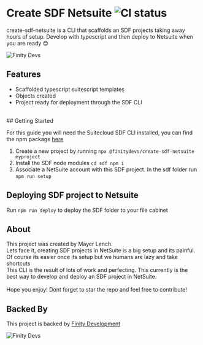 
# Create SDF Netsuite ![CI status](https://img.shields.io/badge/build-passing-brightgreen.svg)

  
create-sdf-netsuite is a CLI that scaffolds an SDF projects taking away hours of setup.
Develop with typescript and then deploy to Netsuite when you are ready 😊
  

![Finity Devs](https://raw.githubusercontent.com/finitydevs/create-sdf-netsuite/main/images/logo.png?token=AENI2YMVFMEBTTUL6WS7DDS7RB7ZY)



## Features

- Scaffolded typescript suitescript templates
- Objects created
- Project ready for deployment through the SDF CLI
<br />
## Getting Started

For this guide you will need the Suitecloud SDF CLI installed, you can find the npm package [here](https://www.npmjs.com/package/@oracle/suitecloud-cli)

1. Create a new project by running ``` npx @finitydevs/create-sdf-netsuite myproject ```
2. Install the SDF node modules `cd sdf npm i`
3. Associate a NetSuite account with this SDF project. In the sdf folder run `npm run setup`

## Deploying SDF project to Netsuite

Run ```npm run deploy``` to deploy the SDF folder to your file cabinet



## About

This project was created by Mayer Lench.<br/>
Lets face it, creating SDF projects in NetSuite is a big setup and its painful. Of course its easier once its setup but we humans are lazy and take shortcuts<br/>
This CLI is the result of lots of work and perfecting. This currently is the best way to develop and deploy an SDF project in NetSuite.<br/>  
Hope you enjoy! Dont forget to star the repo and feel free to contribute!

## Backed By

This project is backed by [Finity Development](https://www.finitydevelopment.com/)

![Finity Devs](https://raw.githubusercontent.com/finitydevs/create-sdf-netsuite/main/images/fd_logo.png?token=AENI2YIYKL4HHJAXABPR22C7RB7YY)